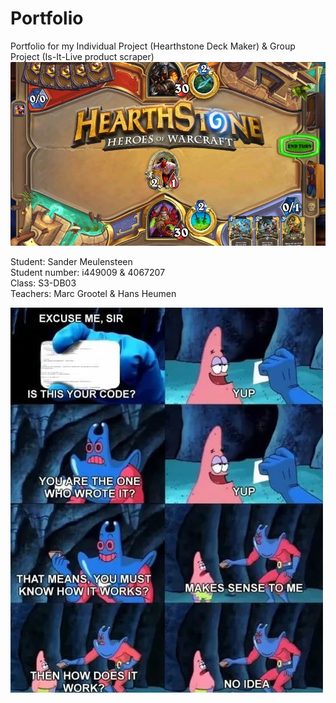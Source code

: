 # Portfolio


Portfolio for my Individual Project (Hearthstone Deck Maker) & Group Project (Is-It-Live product scraper)
![Hearthstone](https://github.com/S3-HSDM/Portfolio/blob/main/images/hsdm.jpg?raw=true)

Student: Sander Meulensteen <br/>
Student number: i449009 & 4067207 <br/>
Class: S3-DB03 <br/>
Teachers: Marc Grootel & Hans Heumen


![Code Meme](https://github.com/S3-HSDM/Portfolio/blob/main/images/code.jpg?raw=true)
